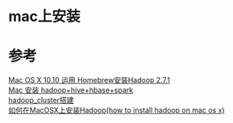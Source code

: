 # mac上安装




# 参考
[Mac OS X 10.10 运用 Homebrew安装Hadoop 2.7.1](http://blog.csdn.net/u012336567/article/details/50778989)  
[Mac 安装 hadoop+hive+hbase+spark](http://blog.csdn.net/hubin232/article/details/76769265)  
[hadoop_cluster搭建](https://www.jianshu.com/p/5f4be94630a3)  
[如何在MacOSX上安装Hadoop(how to install hadoop on mac os x)](http://www.ifzer.com/2014/10/31/how_to_install_hadoop_on_mac_ox_x/)

